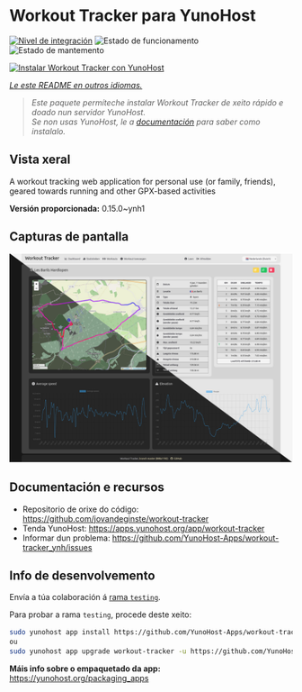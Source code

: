<!--
NOTA: Este README foi creado automáticamente por <https://github.com/YunoHost/apps/tree/master/tools/readme_generator>
NON debe editarse manualmente.
-->

# Workout Tracker para YunoHost

[![Nivel de integración](https://dash.yunohost.org/integration/workout-tracker.svg)](https://dash.yunohost.org/appci/app/workout-tracker) ![Estado de funcionamento](https://ci-apps.yunohost.org/ci/badges/workout-tracker.status.svg) ![Estado de mantemento](https://ci-apps.yunohost.org/ci/badges/workout-tracker.maintain.svg)

[![Instalar Workout Tracker con YunoHost](https://install-app.yunohost.org/install-with-yunohost.svg)](https://install-app.yunohost.org/?app=workout-tracker)

*[Le este README en outros idiomas.](./ALL_README.md)*

> *Este paquete permíteche instalar Workout Tracker de xeito rápido e doado nun servidor YunoHost.*  
> *Se non usas YunoHost, le a [documentación](https://yunohost.org/install) para saber como instalalo.*

## Vista xeral

A workout tracking web application for personal use (or family, friends), geared towards running and other GPX-based activities

**Versión proporcionada:** 0.15.0~ynh1

## Capturas de pantalla

![Captura de pantalla de Workout Tracker](./doc/screenshots/screenshot.jpg)

## Documentación e recursos

- Repositorio de orixe do código: <https://github.com/jovandeginste/workout-tracker>
- Tenda YunoHost: <https://apps.yunohost.org/app/workout-tracker>
- Informar dun problema: <https://github.com/YunoHost-Apps/workout-tracker_ynh/issues>

## Info de desenvolvemento

Envía a túa colaboración á [rama `testing`](https://github.com/YunoHost-Apps/workout-tracker_ynh/tree/testing).

Para probar a rama `testing`, procede deste xeito:

```bash
sudo yunohost app install https://github.com/YunoHost-Apps/workout-tracker_ynh/tree/testing --debug
ou
sudo yunohost app upgrade workout-tracker -u https://github.com/YunoHost-Apps/workout-tracker_ynh/tree/testing --debug
```

**Máis info sobre o empaquetado da app:** <https://yunohost.org/packaging_apps>
